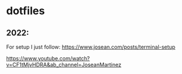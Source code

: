 # dotfiles

## 2022:
For setup I just follow:
https://www.josean.com/posts/terminal-setup

https://www.youtube.com/watch?v=CF1tMjvHDRA&ab_channel=JoseanMartinez